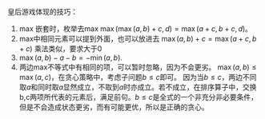 皇后游戏体现的技巧：

1.  max 嵌套时，枚举去max
   $\max(\max(a,b)+c,d)=\max(a+c,b+c,d)$。
2. max中相同元素可以提到外面，也可以放进去
   $\max(a,b)+c=\max(a+c,b+c)$
   乘法类似，要求大于0
3. $\max(a,b)-a-b=-\min(a,b)$.
4. 两边max不等式中有相同的项，可以暂时忽略，因为不会更劣。
   $\max(a,b)\leq\max(a,c)$，在贪心策略中，考虑子问题$b\leq c$即可。
   因为当$b\leq c$，两边不同取$a$和同时取$a$显然成立，不取到$a$时亦成立。若不成立，在排序算子中，交换b,c两项所代表的元素后，满足前句。$b\leq c$是全式的一个非充分非必要条件，但是不会造成状态更劣，而有可能更优，所以是正确的贪心。